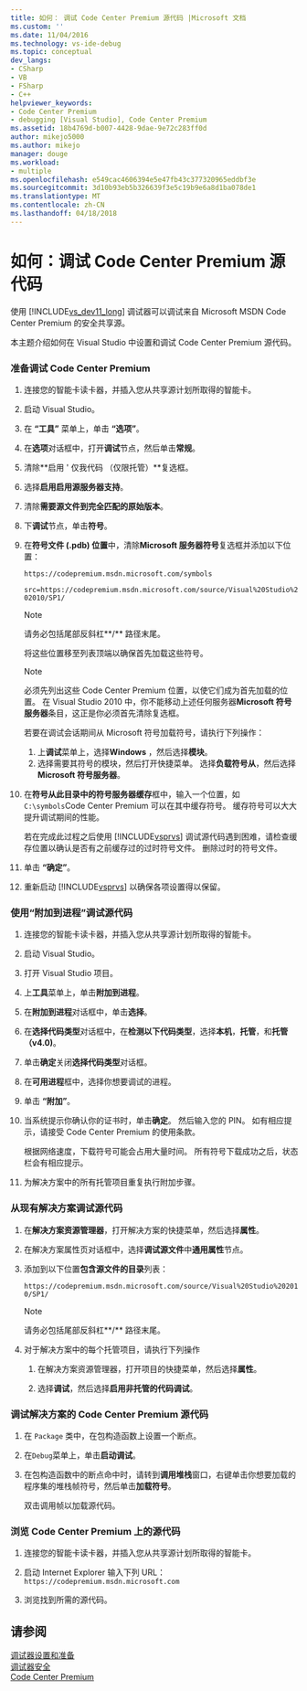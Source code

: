 ```yaml
---
title: 如何： 调试 Code Center Premium 源代码 |Microsoft 文档
ms.custom: ''
ms.date: 11/04/2016
ms.technology: vs-ide-debug
ms.topic: conceptual
dev_langs:
- CSharp
- VB
- FSharp
- C++
helpviewer_keywords:
- Code Center Premium
- debugging [Visual Studio], Code Center Premium
ms.assetid: 18b4769d-b007-4428-9dae-9e72c283ff0d
author: mikejo5000
ms.author: mikejo
manager: douge
ms.workload:
- multiple
ms.openlocfilehash: e549cac4606394e5e47fb43c377320965eddbf3e
ms.sourcegitcommit: 3d10b93eb5b326639f3e5c19b9e6a8d1ba078de1
ms.translationtype: MT
ms.contentlocale: zh-CN
ms.lasthandoff: 04/18/2018
---
```

# <a name="how-to-debug-with-code-center-premium-source"></a>如何：调试 Code Center Premium 源代码
使用 [!INCLUDE[vs_dev11_long](../data-tools/includes/vs_dev11_long_md.md)] 调试器可以调试来自 Microsoft MSDN Code Center Premium 的安全共享源。  
  
 本主题介绍如何在 Visual Studio 中设置和调试 Code Center Premium 源代码。  
  
### <a name="to-prepare-for-debugging-with-code-center-premium"></a>准备调试 Code Center Premium  
  
1.  连接您的智能卡读卡器，并插入您从共享源计划所取得的智能卡。  
  
2.  启动 Visual Studio。  
  
3.  在 **“工具”** 菜单上，单击 **“选项”**。  
  
4.  在**选项**对话框中，打开**调试**节点，然后单击**常规**。  
  
5.  清除**启用 ' 仅我代码 （仅限托管）**复选框。  
  
6.  选择**启用启用源服务器支持**。  
  
7.  清除**需要源文件到完全匹配的原始版本**。  
  
8.  下**调试**节点，单击**符号**。  
  
9. 在**符号文件 (.pdb) 位置**中，清除**Microsoft 服务器符号**复选框并添加以下位置：  
  
     `https://codepremium.msdn.microsoft.com/symbols`  
  
     `src=https://codepremium.msdn.microsoft.com/source/Visual%20Studio%202010/SP1/`  
  
    > [!NOTE]
    >  请务必包括尾部反斜杠**/** 路径末尾。  
  
     将这些位置移至列表顶端以确保首先加载这些符号。  
  
    > [!NOTE]
    >  必须先列出这些 Code Center Premium 位置，以使它们成为首先加载的位置。 在 Visual Studio 2010 中，你不能移动上述任何服务器**Microsoft 符号服务器**条目，这正是你必须首先清除复选框。  
    >   
    >  若要在调试会话期间从 Microsoft 符号加载符号，请执行下列操作：  
    >   
    >  1.  上**调试**菜单上，选择**Windows** ，然后选择**模块**。  
    > 2.  选择需要其符号的模块，然后打开快捷菜单。 选择**负载符号从**，然后选择**Microsoft 符号服务器**。  
  
10. 在**符号从此目录中的符号服务器缓存**框中，输入一个位置，如`C:\symbols`Code Center Premium 可以在其中缓存符号。 缓存符号可以大大提升调试期间的性能。  
  
     若在完成此过程之后使用 [!INCLUDE[vsprvs](../code-quality/includes/vsprvs_md.md)] 调试源代码遇到困难，请检查缓存位置以确认是否有之前缓存过的过时符号文件。 删除过时的符号文件。  
  
11. 单击 **“确定”**。  
  
12. 重新启动 [!INCLUDE[vsprvs](../code-quality/includes/vsprvs_md.md)] 以确保各项设置得以保留。  
  
### <a name="to-debug-your-source-code-using-attach-to-process"></a>使用“附加到进程”调试源代码  
  
1.  连接您的智能卡读卡器，并插入您从共享源计划所取得的智能卡。  
  
2.  启动 Visual Studio。  
  
3.  打开 Visual Studio 项目。  
  
4.  上**工具**菜单上，单击**附加到进程**。  
  
5.  在**附加到进程**对话框中，单击**选择**。  
  
6.  在**选择代码类型**对话框中，在**检测以下代码类型**，选择**本机**，**托管**，和**托管 （v4.0)**。  
  
7.  单击**确定**关闭**选择代码类型**对话框。  
  
8.  在**可用进程**框中，选择你想要调试的进程。  
  
9. 单击 **“附加”**。  
  
10. 当系统提示你确认你的证书时，单击**确定**。 然后输入您的 PIN。 如有相应提示，请接受 Code Center Premium 的使用条款。  
  
     根据网络速度，下载符号可能会占用大量时间。 所有符号下载成功之后，状态栏会有相应提示。  
  
11. 为解决方案中的所有托管项目重复执行附加步骤。  
  
### <a name="to-debug-source-code-from-an-existing-solution"></a>从现有解决方案调试源代码  
  
1.  在**解决方案资源管理器**，打开解决方案的快捷菜单，然后选择**属性**。  
  
2.  在解决方案属性页对话框中，选择**调试源文件**中**通用属性**节点。  
  
3.  添加到以下位置**包含源文件的目录**列表：  
  
     `https://codepremium.msdn.microsoft.com/source/Visual%20Studio%202010/SP1/`  
  
    > [!NOTE]
    >  请务必包括尾部反斜杠**/** 路径末尾。  
  
4.  对于解决方案中的每个托管项目，请执行下列操作  
  
    1.  在解决方案资源管理器，打开项目的快捷菜单，然后选择**属性**。  
  
    2.  选择**调试**，然后选择**启用非托管的代码调试**。  
  
### <a name="to-debug-your-solution-with-code-center-premium-source"></a>调试解决方案的 Code Center Premium 源代码  
  
1.  在 `Package` 类中，在包构造函数上设置一个断点。  
  
2.  在`Debug`菜单上，单击**启动调试**。  
  
3.  在包构造函数中的断点命中时，请转到**调用堆栈**窗口，右键单击你想要加载的程序集的堆栈帧符号，然后单击**加载符号**。  
  
     双击调用帧以加载源代码。  
  
### <a name="to-browse-source-code-on-code-center-premium"></a>浏览 Code Center Premium 上的源代码  
  
1.  连接您的智能卡读卡器，并插入您从共享源计划所取得的智能卡。  
  
2.  启动 Internet Explorer 输入下列 URL：`https://codepremium.msdn.microsoft.com`  
  
3.  浏览找到所需的源代码。  
  
## <a name="see-also"></a>请参阅  
 [调试器设置和准备](../debugger/debugger-settings-and-preparation.md)   
 [调试器安全](../debugger/debugger-security.md)   
 [Code Center Premium](http://www.microsoft.com/resources/sharedsource/ccp.mspx)
